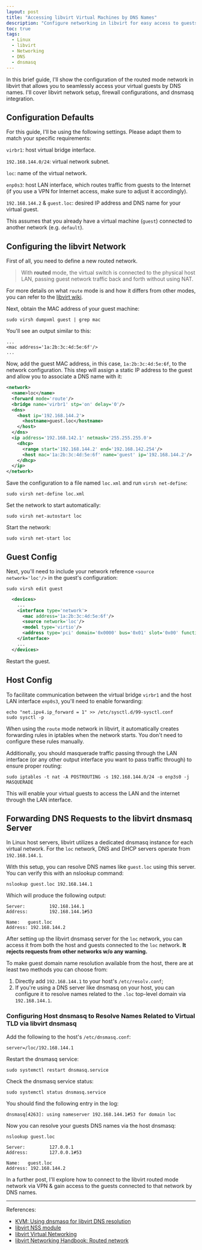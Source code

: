 ```yaml
---
layout: post
title: "Accessing libvirt Virtual Machines by DNS Names"
description: "Configure networking in libvirt for easy access to guests by DNS names."
toc: true
tags:
  - Linux
  - libvirt
  - Networking
  - DNS
  - dnsmasq
---
```


In this brief guide, I'll show the configuration of the routed mode network in libvirt that allows you to seamlessly access your virtual guests by DNS names. I'll cover libvirt network setup, firewall configurations, and dnsmasq integration.

## Configuration Defaults

For this guide, I'll be using the following settings. Please adapt them to match your specific requirements:

`virbr1`: host virtual bridge interface.

`192.168.144.0/24`: virtual network subnet.

`loc`: name of the virtual network.

`enp0s3`: host LAN interface, which routes traffic from guests to the Internet (if you use a VPN for Internet access, make sure to adjust it accordingly).

`192.168.144.2` & `guest.loc`: desired IP address and DNS name for your virtual guest.

This assumes that you already have a virtual machine (`guest`) connected to another network (e.g. `default`).

## Configuring the libvirt Network

First of all, you need to define a new routed network.

> With **routed** mode, the virtual switch is connected to the physical host LAN, passing guest network traffic back and forth without using NAT.

For more details on what `route` mode is and how it differs from other modes, you can refer to the [libvirt wiki](https://wiki.libvirt.org/VirtualNetworking.html#routed-mode).

Next, obtain the MAC address of your guest machine:

```shell
sudo virsh dumpxml guest | grep mac
```

You'll see an output similar to this:

```text
...
<mac address='1a:2b:3c:4d:5e:6f'/>
...
```

Now, add the guest MAC address, in this case, `1a:2b:3c:4d:5e:6f`, to the network configuration. This step will assign a static IP address to the guest and allow you to associate a DNS name with it:

```xml
<network>
  <name>loc</name>
  <forward mode='route'/>
  <bridge name='virbr1' stp='on' delay='0'/>
  <dns>
    <host ip='192.168.144.2'>
      <hostname>guest.loc</hostname>
    </host>
  </dns>
  <ip address='192.168.142.1' netmask='255.255.255.0'>
    <dhcp>
      <range start='192.168.144.2' end='192.168.142.254'/>
      <host mac='1a:2b:3c:4d:5e:6f' name='guest' ip='192.168.144.2'/>
    </dhcp>
  </ip>
</network>
```

Save the configuration to a file named `loc.xml` and run `virsh net-define`:

```shell
sudo virsh net-define loc.xml
```

Set the network to start automatically:

```shell
sudo virsh net-autostart loc
```

Start the network:

```shell
sudo virsh net-start loc
```

## Guest Config

Next, you'll need to include your network reference `<source network='loc'/>` in the guest's configuration:

```shell
sudo virsh edit guest
```

```xml
  <devices>
    ...
    <interface type='network'>
      <mac address='1a:2b:3c:4d:5e:6f'/>
      <source network='loc'/>
      <model type='virtio'/>
      <address type='pci' domain='0x0000' bus='0x01' slot='0x00' function='0x0'/>
    </interface>
    ...
  </devices>
```

Restart the guest.

## Host Config

To facilitate communication between the virtual bridge `virbr1` and the host LAN interface `enp0s3`, you'll need to enable forwarding:

```shell
echo "net.ipv4.ip_forward = 1" >> /etc/sysctl.d/99-sysctl.conf
sudo sysctl -p
```

When using the `route` mode network in libvirt, it automatically creates forwarding rules in iptables when the network starts. You don't need to configure these rules manually.

Additionally, you should masquerade traffic passing through the LAN interface (or any other output interface you want to pass traffic through) to ensure proper routing:

```shell
sudo iptables -t nat -A POSTROUTING -s 192.168.144.0/24 -o enp3s0 -j MASQUERADE
```

This will enable your virtual guests to access the LAN and the internet through the LAN interface.

## Forwarding DNS Requests to the libvirt dnsmasq Server

In Linux host servers, libvirt utilizes a dedicated dnsmasq instance for each virtual network. For the `loc` network, DNS and DHCP servers operate from `192.168.144.1`.

With this setup, you can resolve DNS names like `guest.loc` using this server. You can verify this with an nslookup command:

```shell
nslookup guest.loc 192.168.144.1
```

Which will produce the following output:

```text
Server:         192.168.144.1
Address:        192.168.144.1#53

Name:   guest.loc
Address: 192.168.144.2
```

After setting up the libvirt dnsmasq server for the `loc` network, you can access it from both the host and guests connected to the `loc` network. **It rejects requests from other networks w/o any warning.**

To make guest domain name resolution available from the host, there are at least two methods you can choose from:

1. Directly add `192.168.144.1` to your host's `/etc/resolv.conf`;
2. If you're using a DNS server like dnsmasq on your host, you can configure it to resolve names related to the `.loc` top-level domain via `192.168.144.1`.

### Configuring Host dnsmasq to Resolve Names Related to Virtual TLD via libvirt dnsmasq

Add the following to the host's `/etc/dnsmasq.conf`:

```text
server=/loc/192.168.144.1
```

Restart the dnsmasq service:

```shell
sudo systemctl restart dnsmasq.service
```

Check the dnsmasq service status:

```shell
sudo systemctl status dnsmasq.service
```

You should find the following entry in the log:

```text
dnsmasq[4263]: using nameserver 192.168.144.1#53 for domain loc
```

Now you can resolve your guests DNS names via the host dnsmasq:

```shell
nslookup guest.loc
```

```text
Server:         127.0.0.1
Address:        127.0.0.1#53

Name:   guest.loc
Address: 192.168.144.2
```

In a further post, I'll explore how to connect to the libvirt routed mode network via VPN & gain access to the guests connected to that network by DNS names.

---

References:

* [KVM: Using dnsmasq for libvirt DNS resolution](https://fabianlee.org/2018/10/22/kvm-using-dnsmasq-for-libvirt-dns-resolution/)
* [libvirt NSS module](https://libvirt.org/nss.html)
* [libvirt Virtual Networking](https://wiki.libvirt.org/VirtualNetworking.html)
* [libvirt Networking Handbook: Routed network](https://jamielinux.com/docs/libvirt-networking-handbook/routed-network.html)
